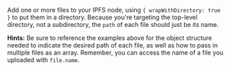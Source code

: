 Add one or more files to your IPFS node, using `{ wrapWithDirectory: true }` to put them in a directory. Because you're targeting the top-level directory, not a subdirectory, the `path` of each file should just be its name.

**Hints:** Be sure to reference the examples above for the object structure needed to indicate the desired path of each file, as well as how to pass in multiple files as an array. Remember, you can access the name of a file you uploaded with `file.name`.
